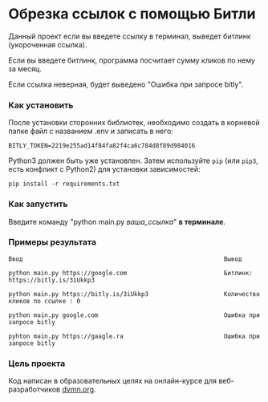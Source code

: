 # Обрезка ссылок с помощью Битли

Данный проект если вы введете ссылку в терминал, выведет битлинк (укороченная ссылка).

Если вы введете битлинк, программа посчитает сумму кликов по нему за месяц.

Если ссылка неверная, будет выведено "Ошибка при запросе bitly".

### Как установить

После установки сторонних библиотек, необходимо создать в корневой папке файл с названием .env и записать в него:
```
BITLY_TOKEN=2219e255ad14f84fa82f4ca6c784d8f89d984016
```

Python3 должен быть уже установлен. 
Затем используйте `pip` (или `pip3`, есть конфликт с Python2) для установки зависимостей:
```
pip install -r requirements.txt
```

### Как запустить

Введите команду "python main.py _ваша_ссылка_" __в терминале__.

### Примеры результата
```
Ввод                                                        Вывод
```
```
python main.py https://google.com                           Битлинк:  https://bitly.is/3iUkkp3
```
```
python main.py https://bitly.is/3iUkkp3                     Количество кликов по ссылке : 0            
```
```
python main.py google.com                                   Ошибка при запросе bitly
```
```
pyhton main.py https://gaagle.ra                            Ошибка при запросе bitly
```

### Цель проекта

Код написан в образовательных целях на онлайн-курсе для веб-разработчиков [dvmn.org](https://dvmn.org/).
